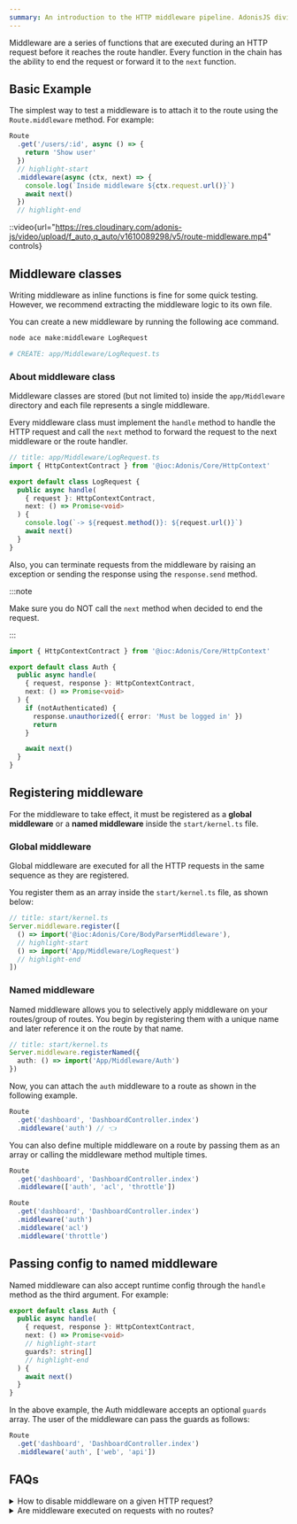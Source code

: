 ```yaml
---
summary: An introduction to the HTTP middleware pipeline. AdonisJS divides middleware into route middleware and global middleware.
---
```


Middleware are a series of functions that are executed during an HTTP request before it reaches the route handler. Every function in the chain has the ability to end the request or forward it to the `next` function.

## Basic Example

The simplest way to test a middleware is to attach it to the route using the `Route.middleware` method. For example:

```ts
Route
  .get('/users/:id', async () => {
    return 'Show user'
  })
  // highlight-start
  .middleware(async (ctx, next) => {
    console.log(`Inside middleware ${ctx.request.url()}`)
    await next()
  })
  // highlight-end
```

::video{url="https://res.cloudinary.com/adonis-js/video/upload/f_auto,q_auto/v1610089298/v5/route-middleware.mp4" controls}

## Middleware classes

Writing middleware as inline functions is fine for some quick testing. However, we recommend extracting the middleware logic to its own file.

You can create a new middleware by running the following ace command.

```sh
node ace make:middleware LogRequest

# CREATE: app/Middleware/LogRequest.ts
```

### About middleware class

Middleware classes are stored (but not limited to) inside the `app/Middleware` directory and each file represents a single middleware.

Every middleware class must implement the `handle` method to handle the HTTP request and call the `next` method to forward the request to the next middleware or the route handler.

```ts
// title: app/Middleware/LogRequest.ts
import { HttpContextContract } from '@ioc:Adonis/Core/HttpContext'

export default class LogRequest {
  public async handle(
    { request }: HttpContextContract,
    next: () => Promise<void>
  ) {
    console.log(`-> ${request.method()}: ${request.url()}`)
    await next()
  }
}
```

Also, you can terminate requests from the middleware by raising an exception or sending the response using the `response.send` method. 

:::note

Make sure you do NOT call the `next` method when decided to end the request.

:::

```ts
import { HttpContextContract } from '@ioc:Adonis/Core/HttpContext'

export default class Auth {
  public async handle(
    { request, response }: HttpContextContract,
    next: () => Promise<void>
  ) {
    if (notAuthenticated) {
      response.unauthorized({ error: 'Must be logged in' })
      return
    }

    await next()
  }
}
```

## Registering middleware

For the middleware to take effect, it must be registered as a **global middleware** or a **named middleware** inside the `start/kernel.ts` file.

### Global middleware

Global middleware are executed for all the HTTP requests in the same sequence as they are registered.

You register them as an array inside the `start/kernel.ts` file, as shown below:

```ts
// title: start/kernel.ts
Server.middleware.register([
  () => import('@ioc:Adonis/Core/BodyParserMiddleware'),
  // highlight-start
  () => import('App/Middleware/LogRequest')
  // highlight-end
])
```

### Named middleware

Named middleware allows you to selectively apply middleware on your routes/group of routes. You begin by registering them with a unique name and later reference it on the route by that name.

```ts
// title: start/kernel.ts
Server.middleware.registerNamed({
  auth: () => import('App/Middleware/Auth')
})
```

Now, you can attach the `auth` middleware to a route as shown in the following example.

```ts
Route
  .get('dashboard', 'DashboardController.index')
  .middleware('auth') // 👈
```

You can also define multiple middleware on a route by passing them as an array or calling the middleware method multiple times.

```ts
Route
  .get('dashboard', 'DashboardController.index')
  .middleware(['auth', 'acl', 'throttle'])
```

```ts
Route
  .get('dashboard', 'DashboardController.index')
  .middleware('auth')
  .middleware('acl')
  .middleware('throttle')
```


## Passing config to named middleware

Named middleware can also accept runtime config through the `handle` method as the third argument. For example:

```ts
export default class Auth {
  public async handle(
    { request, response }: HttpContextContract,
    next: () => Promise<void>
    // highlight-start
    guards?: string[]
    // highlight-end
  ) {
    await next()
  }
}
```

In the above example, the Auth middleware accepts an optional `guards` array. The user of the middleware can pass the guards as follows:

```ts
Route
  .get('dashboard', 'DashboardController.index')
  .middleware('auth', ['web', 'api'])
```

## FAQs

<details>
<summary> How to disable middleware on a given HTTP request? </summary>
  
You cannot disable middleware for a given HTTP request. However, the middleware can accept the runtime config to ignore certain requests. 

A great example of this is the bodyparser middleware. It [ignores all the requests not matching the whitelisted](https://github.com/adonisjs/bodyparser/blob/develop/src/BodyParser/index.ts#L108-L111) methods inside the `config/bodyparser.ts` file.

</details>

<details>
<summary> Are middleware executed on requests with no routes? </summary>
  
AdonisJS does not execute the middleware chain, if there is no registered route for the current HTTP request.

</details>
